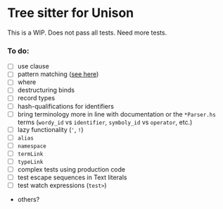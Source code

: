 # Tree sitter for Unison

This is a WIP. Does not pass all tests. Need more tests.

### To do:
- [ ] use clause
- [ ] pattern matching ([see here](https://github.com/kylegoetz/tree-sitter-unison/tree/patterns))
- [ ] where
- [ ] destructuring binds
- [ ] record types
- [ ] hash-qualifications for identifiers
- [ ] bring terminology more in line with documentation or the `*Parser.hs` terms (`wordy_id` vs `identifier`, `symboly_id` vs `operator`, etc.)
- [ ] lazy functionality (`'`, `!`)
- [ ] `alias`
- [ ] `namespace`
- [ ] `termLink`
- [ ] `typeLink`
- [ ] complex tests using production code
- [ ] test escape sequences in Text literals
- [ ] test watch expressions (`test>`)
- others?
